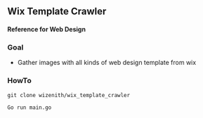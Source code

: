 ## Wix Template Crawler

#### Reference for Web Design

### Goal

- Gather images with all kinds of web design template from wix

### HowTo

`git clone wizenith/wix_template_crawler`

`Go run main.go`

